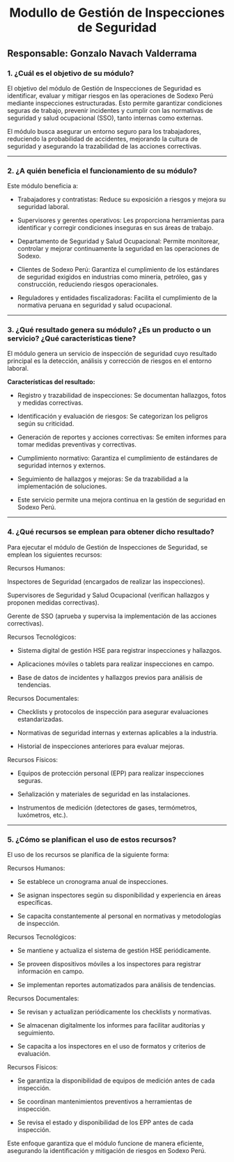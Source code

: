 <h1 align="center">Modullo de Gestión de Inspecciones de Seguridad</h1>


## **Responsable:** Gonzalo Navach Valderrama

### 1. ¿Cuál es el objetivo de su módulo?
El objetivo del módulo de Gestión de Inspecciones de Seguridad es identificar, evaluar y mitigar riesgos en las operaciones de Sodexo Perú mediante inspecciones estructuradas. Esto permite garantizar condiciones seguras de trabajo, prevenir incidentes y cumplir con las normativas de seguridad y salud ocupacional (SSO), tanto internas como externas.

El módulo busca asegurar un entorno seguro para los trabajadores, reduciendo la probabilidad de accidentes, mejorando la cultura de seguridad y asegurando la trazabilidad de las acciones correctivas.

---

### 2. ¿A quién beneficia el funcionamiento de su módulo?
Este módulo beneficia a:

- Trabajadores y contratistas: Reduce su exposición a riesgos y mejora su seguridad laboral.

- Supervisores y gerentes operativos: Les proporciona herramientas para identificar y corregir condiciones inseguras en sus áreas de trabajo.

- Departamento de Seguridad y Salud Ocupacional: Permite monitorear, controlar y mejorar continuamente la seguridad en las operaciones de Sodexo.

- Clientes de Sodexo Perú: Garantiza el cumplimiento de los estándares de seguridad exigidos en industrias como minería, petróleo, gas y construcción, reduciendo riesgos operacionales.

- Reguladores y entidades fiscalizadoras: Facilita el cumplimiento de la normativa peruana en seguridad y salud ocupacional.
---

### 3. ¿Qué resultado genera su módulo? ¿Es un producto o un servicio? ¿Qué características tiene?

El módulo genera un servicio de inspección de seguridad cuyo resultado principal es la detección, análisis y corrección de riesgos en el entorno laboral.

**Características del resultado:**
- Registro y trazabilidad de inspecciones: Se documentan hallazgos, fotos y medidas correctivas.

- Identificación y evaluación de riesgos: Se categorizan los peligros según su criticidad.

- Generación de reportes y acciones correctivas: Se emiten informes para tomar medidas preventivas y correctivas.

- Cumplimiento normativo: Garantiza el cumplimiento de estándares de seguridad internos y externos.

- Seguimiento de hallazgos y mejoras: Se da trazabilidad a la implementación de soluciones.

- Este servicio permite una mejora continua en la gestión de seguridad en Sodexo Perú.

---

### 4. ¿Qué recursos se emplean para obtener dicho resultado?
Para ejecutar el módulo de Gestión de Inspecciones de Seguridad, se emplean los siguientes recursos:

Recursos Humanos:

Inspectores de Seguridad (encargados de realizar las inspecciones).

Supervisores de Seguridad y Salud Ocupacional (verifican hallazgos y proponen medidas correctivas).

Gerente de SSO (aprueba y supervisa la implementación de las acciones correctivas).

Recursos Tecnológicos:

- Sistema digital de gestión HSE para registrar inspecciones y hallazgos.

- Aplicaciones móviles o tablets para realizar inspecciones en campo.

- Base de datos de incidentes y hallazgos previos para análisis de tendencias.

Recursos Documentales:

- Checklists y protocolos de inspección para asegurar evaluaciones estandarizadas.

- Normativas de seguridad internas y externas aplicables a la industria.

- Historial de inspecciones anteriores para evaluar mejoras.

Recursos Físicos:

- Equipos de protección personal (EPP) para realizar inspecciones seguras.

- Señalización y materiales de seguridad en las instalaciones.

- Instrumentos de medición (detectores de gases, termómetros, luxómetros, etc.).

---

### 5. ¿Cómo se planifican el uso de estos recursos?
El uso de los recursos se planifica de la siguiente forma:

Recursos Humanos:

- Se establece un cronograma anual de inspecciones.

- Se asignan inspectores según su disponibilidad y experiencia en áreas específicas.

- Se capacita constantemente al personal en normativas y metodologías de inspección.

Recursos Tecnológicos:

- Se mantiene y actualiza el sistema de gestión HSE periódicamente.

- Se proveen dispositivos móviles a los inspectores para registrar información en campo.

- Se implementan reportes automatizados para análisis de tendencias.

Recursos Documentales:

- Se revisan y actualizan periódicamente los checklists y normativas.

- Se almacenan digitalmente los informes para facilitar auditorías y seguimiento.

- Se capacita a los inspectores en el uso de formatos y criterios de evaluación.

Recursos Físicos:

- Se garantiza la disponibilidad de equipos de medición antes de cada inspección.

- Se coordinan mantenimientos preventivos a herramientas de inspección.

- Se revisa el estado y disponibilidad de los EPP antes de cada inspección.

Este enfoque garantiza que el módulo funcione de manera eficiente, asegurando la identificación y mitigación de riesgos en Sodexo Perú.


